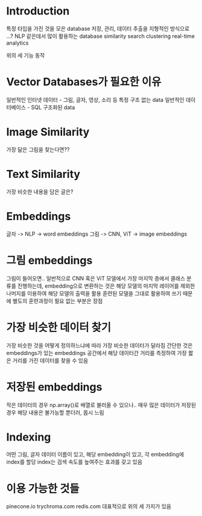 # Introduction
특정 타입을 가진 것을 모은 database
저장, 관리, 데이터 추출을 지형적인 방식으로 ...?
NLP 같은데서 많이 활용하는 database
similarity search
clustering
real-time analytics

위의 세 기능 동작

# Vector Databases가 필요한 이유
일반적인 인터넷 데이터 - 그림, 글자, 영상, 소리 등 특정 구조 없는 data
일반적인 데이터베이스 - SQL  구조화된 data

# Image Similarity
가장 닮은 그림을 찾는다면??

# Text Similarity
가장 비슷한 내용을 담은 글은?

# Embeddings
글자 -> NLP -> word embeddings
그림 -> CNN, ViT -> image embeddings

# 그림 embeddings
그림이 들어오면..
일반적으로 CNN 혹은 ViT 모델에서 
가장 마지막 층에서 클래스 분류를 진행하는데, embedding으로 변환하는 것은 해당 모델의 마지막 레이어를 제외한 나머지를 이용하여
해당 모델의 출력을 활용
훈련된 모델을 그대로 활용하여 쓰기 때문에 별도의 훈련과정이 필요 없는 부분은 장점

# 가장 비슷한 데이터 찾기
가장 비슷한 것을 어떻게 정의하느냐에 따라 가장 비슷한 데이터가 달라짐
간단한 것은 embeddings가 있는 embeddings 공간에서 해당 데이터간 거리를 측정하여 가장 짧은 거리를 가진 데이터를 찾을 수 있음

# 저장된 embeddings
작은 데이터의 경우 np.array()로 배열로 불러올 수 있으나..
매우 많은 데이터가 저장된 경우 해당 내용은 불가능할 뿐더러, 몹시 느림

# Indexing
어떤 그림, 글자 데이터 이름이 있고, 해당 embedding이 있고, 각 embedding에 index를 할당
index는 검색 속도를 높여주는 효과를 갖고 있음

# 이용 가능한 것들
pinecone.io
trychroma.com
redis.com
대표적으로 위의 세 가지가 있음


